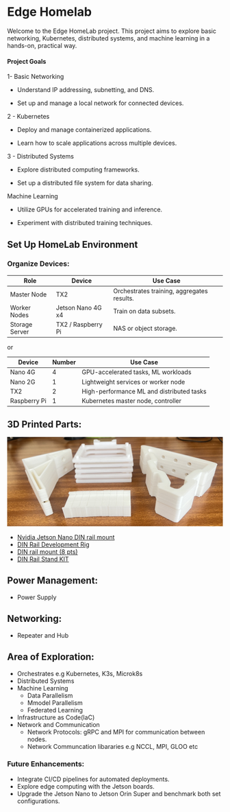 # Edge Homelab
Welcome to the Edge  HomeLab project. This project aims to explore basic networking, Kubernetes, distributed systems, and machine learning in a hands-on, practical way.


#### Project Goals

1- Basic Networking

 -  Understand IP addressing, subnetting, and DNS.

 - Set up and manage a local network for connected devices.

2 - Kubernetes

- Deploy and manage containerized applications.

- Learn how to scale applications across multiple devices.

3 - Distributed Systems

- Explore distributed computing frameworks.

- Set up a distributed file system for data sharing.

Machine Learning

- Utilize GPUs for accelerated training and inference.

- Experiment with distributed training techniques.


## Set Up HomeLab Environment

### Organize Devices:

| **Role**       | **Device**         | **Use Case**                               |
| -------------- | ------------------ | ------------------------------------------ |
| Master Node    | TX2                | Orchestrates training, aggregates results. |
| Worker Nodes   | Jetson Nano 4G x4  | Train on data subsets.                     |
| Storage Server | TX2 / Raspberry Pi | NAS or object storage.                     |

or 

| Device       | Number | Use Case                                  |
| ------------ | ------ | ----------------------------------------- |
| Nano 4G      | 4      | GPU-accelerated tasks, ML workloads       |
| Nano 2G      | 1      | Lightweight services or worker node       |
| TX2          | 2      | High-performance ML and distributed tasks |
| Raspberry Pi | 1      | Kubernetes master node, controller        |


## 3D Printed Parts: 
![3D Printed Parts](./assets/3d_parts.jpg)
- [Nvidia Jetson Nano DIN rail mount](https://www.stlfinder.com/model/nvidia-jetson-nano-din-rail-mount-0GMeNTmN/4430214/)
- [DIN Rail Development Rig](https://www.thingiverse.com/thing:3433772)
- [DIN rail mount (8 pts)](https://www.thingiverse.com/thing:3487867)
- [DIN Rail Stand KIT](https://www.thingiverse.com/thing:3609072)



## Power Management: 
- Power Supply 
## Networking: 
- Repeater and Hub 
## Area of Exploration:
- Orchestrates e.g Kubernetes, K3s, Microk8s
- Distributed Systems
- Machine Learning
  - Data Parallelism
  - Mmodel Parallelism
  - Federated Learning
- Infrastructure as Code(IaC)
- Network and Communication
  - Network Protocols: gRPC and MPI for communication between nodes.
  - Network Communcation libararies e.g NCCL, MPI, GLOO etc



### Future Enhancements:

- Integrate CI/CD pipelines for automated deployments.
- Explore edge computing with the Jetson boards.
- Upgrade the Jetson Nano to Jetson Orin Super and benchmark both set configurations. 